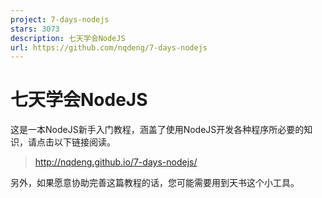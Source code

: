 ```yaml
---
project: 7-days-nodejs
stars: 3073
description: 七天学会NodeJS
url: https://github.com/nqdeng/7-days-nodejs
---
```


七天学会NodeJS
==========

这是一本NodeJS新手入门教程，涵盖了使用NodeJS开发各种程序所必要的知识，请点击以下链接阅读。

> http://nqdeng.github.io/7-days-nodejs/

另外，如果愿意协助完善这篇教程的话，您可能需要用到天书这个小工具。

